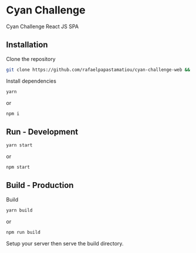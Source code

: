 # Cyan Challenge

Cyan Challenge React JS SPA

## Installation

Clone the repository

```bash
git clone https://github.com/rafaelpapastamatiou/cyan-challenge-web && cd cyan-challenge-web
```

Install dependencies

```bash
yarn
```

or

```bash
npm i
```

## Run - Development


```bash
yarn start
```

or

```bash
npm start
```

## Build - Production

Build
```bash
yarn build
```
or
```bash
npm run build
```

Setup your server then serve the build directory.
